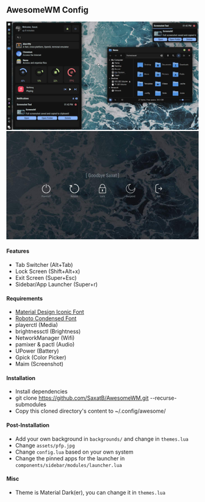 ## AwesomeWM Config
![Preview](./preview.jpg)
![Exit Screen](./exitscreen.jpg)

#### Features
- Tab Switcher (Alt+Tab)
- Lock Screen (Shift+Alt+x)
- Exit Screen (Super+Esc)
- Sidebar/App Launcher (Super+r)

#### Requirements
- [Material Design Iconic Font](https://zavoloklom.github.io/material-design-iconic-font/)
- [Roboto Condensed Font](https://fonts.google.com/specimen/Roboto+Condensed)
- playerctl (Media)
- brightnessctl (Brightness)
- NetworkManager (Wifi)
- pamixer & pactl (Audio)
- UPower (Battery)
- Gpick (Color Picker)
- Maim (Screenshot)

#### Installation
- Install dependencies
- git clone https://github.com/SaxatB/AwesomeWM.git --recurse-submodules
- Copy this cloned directory's content to ~/.config/awesome/

#### Post-Installation
- Add your own background in `backgrounds/` and change in `themes.lua`
- Change `assets/pfp.jpg`
- Change `config.lua` based on your own system
- Change the pinned apps for the launcher in `components/sidebar/modules/launcher.lua`

#### Misc
- Theme is Material Dark(er), you can change it in `themes.lua`
